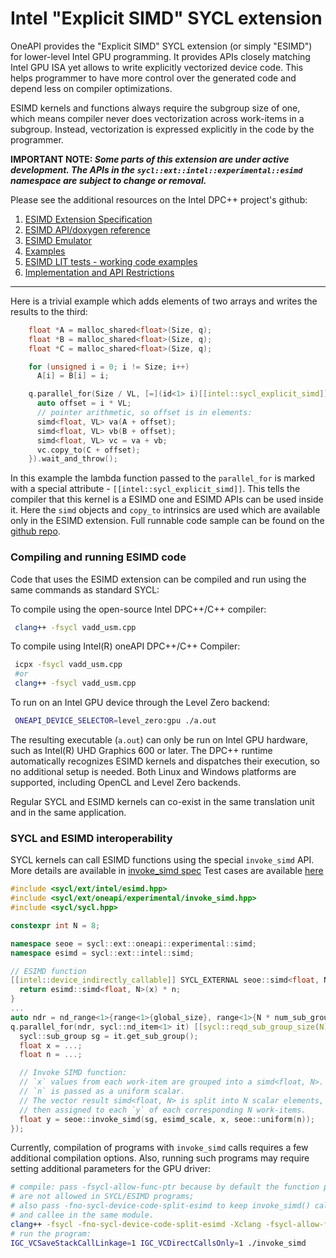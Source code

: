 # Intel "Explicit SIMD" SYCL extension

OneAPI provides the "Explicit SIMD" SYCL extension (or simply "ESIMD") for
lower-level Intel GPU programming. It provides APIs closely matching Intel GPU ISA
yet allows to write explicitly vectorized device code. This helps programmer to
have more control over the generated code and depend less on compiler
optimizations.

ESIMD kernels and functions always require the subgroup size of one, which means
compiler never does vectorization across work-items in a subgroup. Instead,
vectorization is expressed explicitly in the code by the programmer.

**IMPORTANT NOTE: _Some parts of this extension are under active development. The APIs in the
`sycl::ext::intel::experimental::esimd` namespace are subject to change or removal._**

Please see the additional resources on the Intel DPC++ project's github:

1) [ESIMD Extension Specification](sycl_ext_intel_esimd.md)
1) [ESIMD API/doxygen reference](https://intel.github.io/llvm-docs/doxygen/group__sycl__esimd.html)
1) [ESIMD Emulator](./sycl_ext_intel_esimd_emulator.md)
1) [Examples](./examples/README.md)
1) [ESIMD LIT tests - working code examples](https://github.com/intel/llvm/blob/sycl/sycl/test-e2e/ESIMD/)
1) [Implementation and API Restrictions](./sycl_ext_intel_esimd.md#implementation-restrictions)

---

Here is a trivial example which adds elements of two arrays and writes the results to the
third:

```cpp
    float *A = malloc_shared<float>(Size, q);
    float *B = malloc_shared<float>(Size, q);
    float *C = malloc_shared<float>(Size, q);

    for (unsigned i = 0; i != Size; i++)
      A[i] = B[i] = i;

    q.parallel_for(Size / VL, [=](id<1> i)[[intel::sycl_explicit_simd]] {
      auto offset = i * VL;
      // pointer arithmetic, so offset is in elements:
      simd<float, VL> va(A + offset);
      simd<float, VL> vb(B + offset);
      simd<float, VL> vc = va + vb;
      vc.copy_to(C + offset);
    }).wait_and_throw();
```

In this example the lambda function passed to the `parallel_for` is marked with
a special attribute - `[[intel::sycl_explicit_simd]]`. This tells the compiler that
this kernel is a ESIMD one and ESIMD APIs can be used inside it. Here the `simd`
objects and `copy_to` intrinsics are used which are available only in the ESIMD extension.
Full runnable code sample can be found on the
[github repo](https://github.com/intel/llvm/blob/sycl/sycl/test-e2e/ESIMD/vadd_usm.cp).

### Compiling and running ESIMD code

Code that uses the ESIMD extension can be compiled and run using the same commands
as standard SYCL:

To compile using the open-source Intel DPC++/C++ compiler:
```bash
 clang++ -fsycl vadd_usm.cpp
```

To compile using Intel(R) oneAPI DPC++/C++ Compiler:
```bash
 icpx -fsycl vadd_usm.cpp
 #or
 clang++ -fsycl vadd_usm.cpp
```
To run on an Intel GPU device through the Level Zero backend:
```bash
 ONEAPI_DEVICE_SELECTOR=level_zero:gpu ./a.out
```

The resulting executable (`a.out`) can only be run on Intel GPU hardware, such as
Intel(R) UHD Graphics 600 or later. The DPC++ runtime automatically recognizes ESIMD
kernels and dispatches their execution, so no additional setup is needed. Both Linux
and Windows platforms are supported, including OpenCL and Level Zero backends.

Regular SYCL and ESIMD kernels can co-exist in the same translation unit and in
the same application.

### SYCL and ESIMD interoperability

SYCL kernels can call ESIMD functions using the special `invoke_simd` API.
More details are available in [invoke_simd spec](../sycl_ext_oneapi_invoke_simd.asciidoc)
Test cases are available [here](../../../../test-e2e/InvokeSimd/)

```cpp
#include <sycl/ext/intel/esimd.hpp>
#include <sycl/ext/oneapi/experimental/invoke_simd.hpp>
#include <sycl/sycl.hpp>

constexpr int N = 8;

namespace seoe = sycl::ext::oneapi::experimental::simd;
namespace esimd = sycl::ext::intel::simd;

// ESIMD function
[[intel::device_indirectly_callable]] SYCL_EXTERNAL seoe::simd<float, N> __regcall esimd_scale(seoe::simd<float, N> x, float n) SYCL_ESIMD_FUNCTION {
  return esimd::simd<float, N>(x) * n;
}
...
auto ndr = nd_range<1>{range<1>{global_size}, range<1>{N * num_sub_groups}};
q.parallel_for(ndr, sycl::nd_item<1> it) [[sycl::reqd_sub_group_size(N)]] {
  sycl::sub_group sg = it.get_sub_group();
  float x = ...;
  float n = ...;

  // Invoke SIMD function:
  // `x` values from each work-item are grouped into a simd<float, N>.
  // `n` is passed as a uniform scalar.
  // The vector result simd<float, N> is split into N scalar elements,
  // then assigned to each `y` of each corresponding N work-items.
  float y = seoe::invoke_simd(sg, esimd_scale, x, seoe::uniform(n));
});
```

Currently, compilation of programs with `invoke_simd` calls requires a few additional compilation options. Also, running such programs may require setting additional parameters for the GPU driver:
```bash
# compile: pass -fsycl-allow-func-ptr because by default the function pointers
# are not allowed in SYCL/ESIMD programs;
# also pass -fno-sycl-device-code-split-esimd to keep invoke_simd() caller
# and callee in the same module.
clang++ -fsycl -fno-sycl-device-code-split-esimd -Xclang -fsycl-allow-func-ptr -o invoke_simd
# run the program:
IGC_VCSaveStackCallLinkage=1 IGC_VCDirectCallsOnly=1 ./invoke_simd
```
